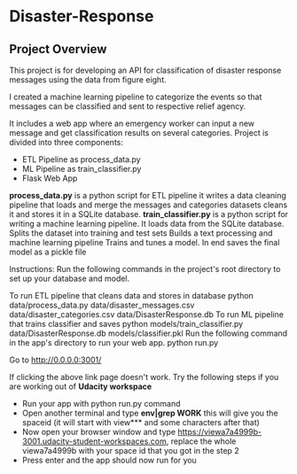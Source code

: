 # Disaster-Response

## Project Overview 

This project is for developing an API for classification of disaster response messages using the data from figure eight. 

I created a machine learning pipeline to categorize the events so that messages can be classified and sent to respective relief agency.

It includes a web app where an emergency worker can input a new message and get classification results on several categories. Project is divided into three components:

  - ETL Pipeline as process_data.py
  - ML Pipeline as train_classifier.py  
  - Flask Web App 
 
**process_data.py** is a python script for ETL pipeline it writes a data cleaning pipeline that loads and merge the messages and categories datasets cleans it and stores it in a SQLite database.
**train_classifier.py** is a python script for writing a machine learning pipeline. It loads data from the SQLite database. Splits the dataset into training and test sets Builds a text processing and machine learning pipeline Trains and tunes a model. In end saves the final model as a pickle file


Instructions:
Run the following commands in the project's root directory to set up your database and model.

To run ETL pipeline that cleans data and stores in database python data/process_data.py data/disaster_messages.csv data/disaster_categories.csv data/DisasterResponse.db To run ML pipeline that trains classifier and saves python models/train_classifier.py data/DisasterResponse.db models/classifier.pkl Run the following command in the app's directory to run your web app. python run.py

Go to http://0.0.0.0:3001/

If clicking the above link page doesn't work. Try the following steps if you are working out of **Udacity workspace**

  - Run your app with python run.py command
  - Open another terminal and type **env|grep WORK** this will give you the spaceid (it will start with view*** and some characters after that)
  - Now open your browser window and type https://viewa7a4999b-3001.udacity-student-workspaces.com, replace the whole viewa7a4999b with your space id that you got in the step 2
  - Press enter and the app should now run for you
